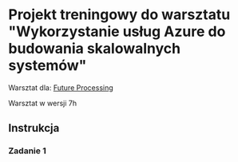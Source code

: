 # Projekt treningowy do warsztatu "Wykorzystanie usług Azure do budowania skalowalnych systemów" 

Warsztat dla: [Future Processing](https://www.future-processing.pl/)

Warsztat w wersji 7h

## Instrukcja

### Zadanie 1


